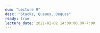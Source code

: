```yaml
---
num: "Lecture 9"
desc: "Stacks, Queues, Deques"
ready: true
lecture_date: 2021-02-02 14:00:00.00-7:00
---
```

